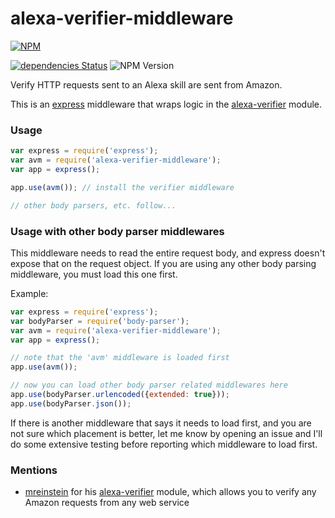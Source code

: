 # alexa-verifier-middleware

[![NPM](https://nodei.co/npm/alexa-verifier-middleware.png)](https://www.npmjs.com/package/alexa-verifier-middleware/)

[![dependencies Status](https://david-dm.org/tejashah88/alexa-verifier-middleware/status.svg)](https://david-dm.org/tejashah88/alexa-verifier-middleware)
![NPM Version](https://img.shields.io/npm/v/alexa-verifier-middleware.svg)

Verify HTTP requests sent to an Alexa skill are sent from Amazon.

This is an [express](https://www.npmjs.com/package/express) middleware that wraps logic in the [alexa-verifier](https://www.npmjs.com/package/alexa-verifier) module.


### Usage

```javascript
var express = require('express');
var avm = require('alexa-verifier-middleware');
var app = express();

app.use(avm()); // install the verifier middleware

// other body parsers, etc. follow...
```


### Usage with other body parser middlewares
This middleware needs to read the entire request body, and express doesn't expose that on the request object.
If you are using any other body parsing middleware, you must load this one first.

Example:

```javascript
var express = require('express');
var bodyParser = require('body-parser');
var avm = require('alexa-verifier-middleware');
var app = express();

// note that the 'avm' middleware is loaded first
app.use(avm());

// now you can load other body parser related middlewares here
app.use(bodyParser.urlencoded({extended: true}));
app.use(bodyParser.json());
```

If there is another middleware that says it needs to load first, and you are not sure which placement is better, let me know by opening an issue and I'll do some extensive testing before reporting which middleware to load first.


### Mentions
* [mreinstein](https://github.com/mreinstein) for his [alexa-verifier](https://github.com/mreinstein/alexa-verifier) module, which allows you to verify any Amazon requests from any web service
